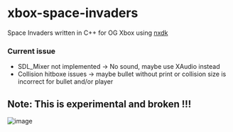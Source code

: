 # xbox-space-invaders

Space Invaders written in C++ for OG Xbox using [nxdk](https://github.com/XboxDev/nxdk)

### Current issue
- SDL_Mixer not implemented -> No sound, maybe use XAudio instead
- Collision hitboxe issues -> maybe bullet without print or collision size is incorrect for bullet and/or player

## Note: This is experimental and broken !!!

![image](https://github.com/user-attachments/assets/e2c89409-cbe1-4416-a7c5-66b72706786e)

